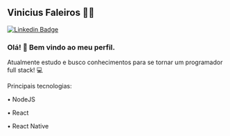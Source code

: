 ## Vinicius Faleiros  🧑🏻‍




[![Linkedin Badge](https://img.shields.io/badge/LinkedIn-blue?style=flat-square&logo=Linkedin&logoColor=white&link=https://www.linkedin.com/in/vinicius-faleiros/)](https://www.linkedin.com/in/vinicius-faleiros/)

### Olá! 👋  Bem vindo ao meu perfil. #

Atualmente estudo e busco conhecimentos para se tornar um programador full stack! 💻 <p>
Principais tecnologias: <p>
  <p>
 • NodeJS <p>
 • React <p>
 • React Native
   

